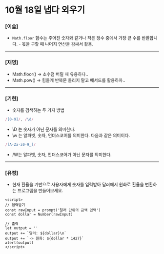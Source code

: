 # 10월 18일 냅다 외우기

### [이솔]

-   `Math.floor` 함수는 주어진 숫자와 같거나 작은 정수 중에서 가장 큰 수를 반환합니다. - 몫을 구할 때 나머지 연산을 감싸서 활용.
<hr>

### [재영]

-   Math.floor() -> 소수점 버릴 때 유용하다..
-   Math.pow() -> 힘들게 반복문 돌리지 말고 메서드를 활용하자..
<hr>

### [기현]

- 숫자를 검색하는 두 가지 방법

```jsx
/[0-9]/, /\d/
```
- \D 는 숫자가 아닌 문자를 의미한다.
- \w 는 알파벳, 숫자, 언더스코어를 의미한다. 다음과 같은 의미이다.
```jsx
/[A-Za-z0-9_]/
```
- /W는 알파벳, 숫자, 언더스코어가 아닌 문자를 의미한다.

<hr>

### [유정]
- 현재 환율을 기반으로 사용자에게 숫자를 입력받아 달러에서 원화로 환율을 변환하는 프로그램을 만들어보세요.

```
<script>
// 입력받기
const rawInput = prompt('달러 단위의 금액 입력')
const dollar = Number(rawInput)

// 출력
let output = ''
output += `달러: ${dollar}\n`
output += `-> 원화: ${dollar * 1427}`
alert(output)
</script>
```
